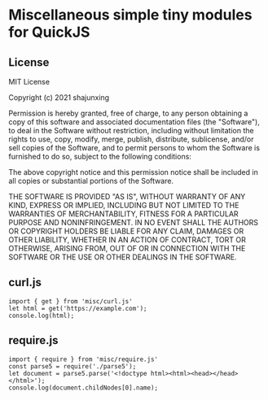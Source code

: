 # Miscellaneous simple tiny modules for QuickJS

## License

MIT License

Copyright (c) 2021 shajunxing

Permission is hereby granted, free of charge, to any person obtaining a copy
of this software and associated documentation files (the "Software"), to deal
in the Software without restriction, including without limitation the rights
to use, copy, modify, merge, publish, distribute, sublicense, and/or sell
copies of the Software, and to permit persons to whom the Software is
furnished to do so, subject to the following conditions:

The above copyright notice and this permission notice shall be included in all
copies or substantial portions of the Software.

THE SOFTWARE IS PROVIDED "AS IS", WITHOUT WARRANTY OF ANY KIND, EXPRESS OR
IMPLIED, INCLUDING BUT NOT LIMITED TO THE WARRANTIES OF MERCHANTABILITY,
FITNESS FOR A PARTICULAR PURPOSE AND NONINFRINGEMENT. IN NO EVENT SHALL THE
AUTHORS OR COPYRIGHT HOLDERS BE LIABLE FOR ANY CLAIM, DAMAGES OR OTHER
LIABILITY, WHETHER IN AN ACTION OF CONTRACT, TORT OR OTHERWISE, ARISING FROM,
OUT OF OR IN CONNECTION WITH THE SOFTWARE OR THE USE OR OTHER DEALINGS IN THE
SOFTWARE.

## curl.js

    import { get } from 'misc/curl.js'
    let html = get('https://example.com');
    console.log(html);

## require.js

    import { require } from 'misc/require.js'
    const parse5 = require('./parse5');
    let document = parse5.parse('<!doctype html><html><head></head></html>');
    console.log(document.childNodes[0].name);
